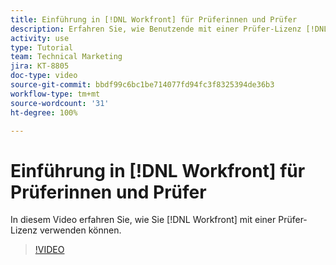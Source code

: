 ```yaml
---
title: Einführung in [!DNL Workfront] für Prüferinnen und Prüfer
description: Erfahren Sie, wie Benutzende mit einer Prüfer-Lizenz [!DNL  Workfront]nutzen können.
activity: use
type: Tutorial
team: Technical Marketing
jira: KT-8805
doc-type: video
source-git-commit: bbdf99c6bc1be714077fd94fc3f8325394de36b3
workflow-type: tm+mt
source-wordcount: '31'
ht-degree: 100%

---
```


# Einführung in [!DNL Workfront] für Prüferinnen und Prüfer

In diesem Video erfahren Sie, wie Sie [!DNL  Workfront] mit einer Prüfer-Lizenz verwenden können.

>[!VIDEO](https://video.tv.adobe.com/v/335106/?quality=12&learn=on&enablevpops=1)

